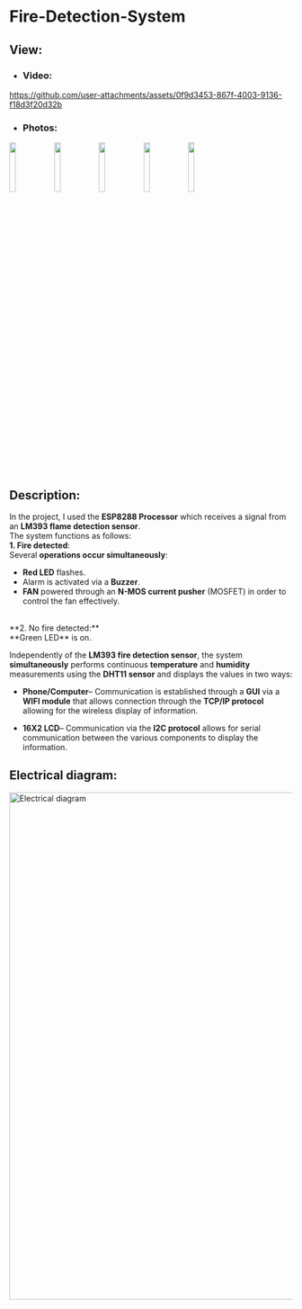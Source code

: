 # Fire-Detection-System
## View:
- ### Video:
https://github.com/user-attachments/assets/0f9d3453-867f-4003-9136-f18d3f20d32b

- ### Photos:
<img src="https://github.com/user-attachments/assets/6488e4da-5b37-48d6-8eae-b4324ced96be" width="15%"></img> 
<img src="https://github.com/user-attachments/assets/c5e0d2e0-fb81-4a64-8487-79a001bb3218" width="15%"></img> 
<img src="https://github.com/user-attachments/assets/a5b16994-3098-41de-a762-2e83be8e2247" width="15%"></img> 
<img src="https://github.com/user-attachments/assets/45ecedb3-f161-4676-9b5b-75babf77064a" width="15%"></img>
<img src="https://github.com/user-attachments/assets/7e94e1fc-8e90-4af9-aafb-625ea394c0aa" width="15%"></img> 

## Description:
In the project, I used the **ESP8288 Processor** which receives a signal from an **LM393 flame detection sensor**. 
<br>
The system functions as follows:
<br>
**1. Fire detected**:
<br>
Several **operations occur simultaneously**:
 -	**Red LED** flashes.
 -	Alarm is activated via a **Buzzer**.
 -	**FAN** powered through an **N-MOS current pusher** (MOSFET) in order to control the fan effectively.
<br> 
**2. No fire detected:**
<br>
**Green LED** is on.

Independently of the **LM393 fire detection sensor**, the system **simultaneously** performs continuous **temperature** and **humidity** measurements using the **DHT11 sensor** and displays the values in two ways:

 - **Phone/Computer**– Communication is established through a **GUI** via a **WIFI module** that allows connection through the **TCP/IP protocol** allowing for the wireless display of information.

 - **16X2 LCD**– Communication via the **I2C protocol** allows for  serial communication between the various components to display the information.


## Electrical diagram:
<img width="902" alt="Electrical diagram" src="https://github.com/user-attachments/assets/1880fa60-6480-4ad0-aa2c-f4179d125edc">
